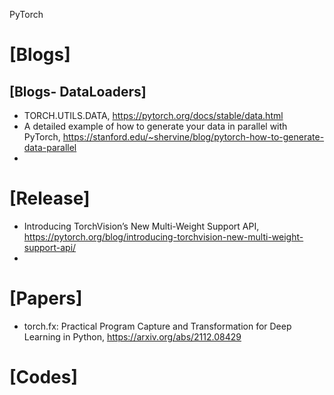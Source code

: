 PyTorch

# [Blogs]

## [Blogs- DataLoaders]
+ TORCH.UTILS.DATA, https://pytorch.org/docs/stable/data.html
+ A detailed example of how to generate your data in parallel with PyTorch, https://stanford.edu/~shervine/blog/pytorch-how-to-generate-data-parallel
+ 


# [Release]
+ Introducing TorchVision’s New Multi-Weight Support API, https://pytorch.org/blog/introducing-torchvision-new-multi-weight-support-api/
+ 

# [Papers]
+ torch.fx: Practical Program Capture and Transformation for Deep Learning in Python, https://arxiv.org/abs/2112.08429



# [Codes]
